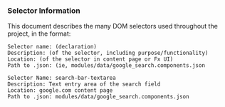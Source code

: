 ### Selector Information
This document describes the many DOM selectors used throughout the project, in the format:

```
Selector name: (declaration)
Description: (of the selector, including purpose/functionality)
Location: (of the selector in content page or Fx UI)
Path to .json: (ie, modules/data/google_search.components.json
```
```
Selector Name: search-bar-textarea
Description: Text entry area of the search field
Location: google.com content page
Path to .json: modules/data/google_search.components.json
```
